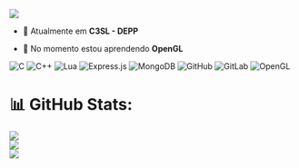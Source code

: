 <p><img align="center" src="https://readme-typing-svg.herokuapp.com?font=Fira+Code&pause=1000&color=F6F700&random=false&width=435&lines=Eduarda+Saibert+Coding+Space+:)"/></p>

- 🔭 Atualmente em **C3SL - DEPP**

- 🌱 No momento estou aprendendo **OpenGL**

![C](https://img.shields.io/badge/c-%2300599C.svg?style=flat&logo=c&logoColor=white) ![C++](https://img.shields.io/badge/c++-%2300599C.svg?style=flat&logo=c%2B%2B&logoColor=white) ![Lua](https://img.shields.io/badge/lua-%232C2D72.svg?style=flat&logo=lua&logoColor=white) ![Express.js](https://img.shields.io/badge/express.js-%23404d59.svg?style=flat&logo=express&logoColor=%2361DAFB) ![MongoDB](https://img.shields.io/badge/MongoDB-%234ea94b.svg?style=flat&logo=mongodb&logoColor=white) ![GitHub](https://img.shields.io/badge/github-%23121011.svg?style=flat&logo=github&logoColor=white) ![GitLab](https://img.shields.io/badge/gitlab-%23181717.svg?style=flat&logo=gitlab&logoColor=white) ![OpenGL](https://img.shields.io/badge/OpenGL-%23FFFFFF.svg?style=flat&logo=opengl)
# 📊 GitHub Stats:
![](https://github-readme-stats.vercel.app/api?username=edsaibert&theme=dark&hide_border=false&include_all_commits=true&count_private=true)<br/>
![](https://github-readme-streak-stats.herokuapp.com/?user=edsaibert&theme=dark&hide_border=false)<br/>
![](https://github-readme-stats.vercel.app/api/top-langs/?username=edsaibert&theme=dark&hide_border=false&include_all_commits=true&count_private=true&layout=compact)

<!-- Proudly created with GPRM ( https://gprm.itsvg.in ) -->
